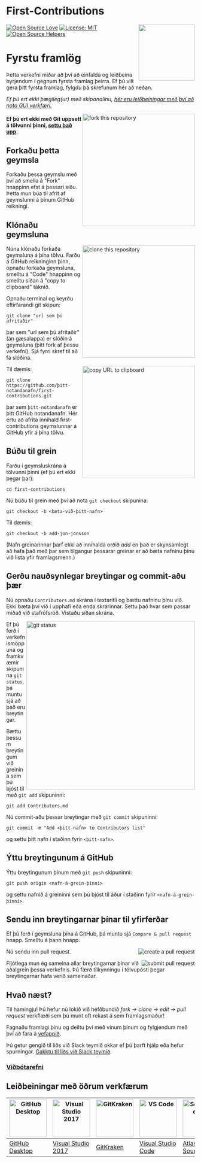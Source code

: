 # First-Contributions

[![Open Source Love](https://badges.frapsoft.com/os/v1/open-source.svg?v=103)](https://github.com/ellerbrock/open-source-badges/)
[<img align="right" width="150" src="https://firstcontributions.github.io/assets/Readme/join-slack-team.png">](https://join.slack.com/t/firstcontributors/shared_invite/zt-1n4y7xnk0-DnLVTaN6U9xLU79H5Hi62w)
[![License: MIT](https://img.shields.io/badge/License-MIT-green.svg)](https://opensource.org/licenses/MIT)
[![Open Source Helpers](https://www.codetriage.com/roshanjossey/first-contributions/badges/users.svg)](https://www.codetriage.com/roshanjossey/first-contributions)

# Fyrstu framlög

Þetta verkefni miðar að því að einfalda og leiðbeina byrjendum í gegnum fyrsta framlag þeirra. Ef þú vilt gera þitt fyrsta framlag, fylgdu þá skrefunum hér að neðan.

_Ef þú ert ekki þægileg(ur) með skipanalínu, [hér eru leiðbeiningar með því að nota GUI verkfæri.](#Leiðbeiningar-með-öðrum-verkfærum)_

<img align="right" width="300" src="https://firstcontributions.github.io/assets/Readme/fork.png" alt="fork this repository" />

#### Ef þú ert ekki með Git uppsett á tölvunni þinni, [settu það upp](https://help.github.com/articles/set-up-git/).

## Forkaðu þetta geymsla

Forkaðu þessa geymslu með því að smella á "Fork" hnappinn efst á þessari síðu.
Þetta mun búa til afrit af geymslunni á þínum GitHub reikningi.

## Klónaðu geymsluna

<img align="right" width="300" src="https://firstcontributions.github.io/assets/Readme/clone.png" alt="clone this repository" />

Núna klónaðu forkaða geymsluna á þína tölvu. Farðu á GitHub reikninginn þinn, opnaðu forkaða geymsluna, smelltu á "Code" hnappinn og smelltu síðan á "copy to clipboard" táknið.

Opnaðu terminal og keyrðu eftirfarandi git skipun:

```
git clone "url sem þú afritaðir"
```
þar sem "url sem þú afritaðir" (án gæsalappa) er slóðin á geymsluna (þitt fork af þessu verkefni). Sjá fyrri skref til að fá slóðina.

<img align="right" width="300" src="https://firstcontributions.github.io/assets/Readme/copy-to-clipboard.png" alt="copy URL to clipboard" />

Til dæmis:
```
git clone https://github.com/þitt-notandanafn/first-contributions.git
```
þar sem `þitt-notandanafn` er þitt GitHub notandanafn. Hér ertu að afrita innihald first-contributions geymslunnar á GitHub yfir á þína tölvu.

## Búðu til grein

Farðu í geymsluskrána á tölvunni þinni (ef þú ert ekki þegar þar):

```
cd first-contributions
```
Nú búðu til grein með því að nota `git checkout` skipunina:
```
git checkout -b <bæta-við-þitt-nafn>
```

Til dæmis:
```
git checkout -b add-jon-jonsson
```
(Nafn greinarinnar þarf ekki að innihalda orðið *add* en það er skynsamlegt að hafa það með þar sem tilgangur þessarar greinar er að bæta nafninu þínu við lista yfir framlagsmenn.)

## Gerðu nauðsynlegar breytingar og commit-aðu þær

Nú opnaðu `Contributors.md` skrána í textaritli og bættu nafninu þínu við. Ekki bæta því við í upphafi eða enda skrárinnar. Settu það hvar sem passar miðað við stafrófsröð. Vistaðu síðan skrána.

<img align="right" width="450" src="https://firstcontributions.github.io/assets/Readme/git-status.png" alt="git status" />

Ef þú ferð í verkefnismöppuna og framkvæmir skipunina `git status`, þá muntu sjá að það eru breytingar.

Bættu þessum breytingum við greinina sem þú bjóst til með `git add` skipuninni:

```
git add Contributors.md
```

Nú commit-aðu þessar breytingar með `git commit` skipuninni:
```
git commit -m "Add <þitt-nafn> to Contributors list"
```
og settu þitt nafn í staðinn fyrir `<þitt-nafn>`.

## Ýttu breytingunum á GitHub

Ýttu breytingunum þínum með `git push` skipuninni:
```
git push origin <nafn-á-grein-þinni>
```
og settu nafnið á greininni sem þú bjóst til áður í staðinn fyrir `<nafn-á-grein-þinni>`.

## Sendu inn breytingarnar þínar til yfirferðar

Ef þú ferð í geymsluna þína á GitHub, þá muntu sjá `Compare & pull request` hnapp. Smelltu á þann hnapp.

<img style="float: right;" src="https://firstcontributions.github.io/assets/Readme/compare-and-pull.png" alt="create a pull request" />

Nú sendu inn pull request.

<img style="float: right;" src="https://firstcontributions.github.io/assets/Readme/submit-pull-request.png" alt="submit pull request" />

Fljótlega mun ég sameina allar breytingarnar þínar við aðalgrein þessa verkefnis. Þú færð tilkynningu í tölvupósti þegar breytingarnar hafa verið sameinaðar.

## Hvað næst?

Til hamingju! Þú hefur nú lokið við hefðbundið _fork -> clone -> edit -> pull request_ verkflæði sem þú munt oft rekast á sem framlagsmaður!

Fagnaðu framlagi þínu og deiltu því með vinum þínum og fylgjendum með því að fara á [vefappið](https://firstcontributions.github.io/#social-share).

Þú getur gengið til liðs við Slack teymið okkar ef þú þarft hjálp eða hefur spurningar. [Gakktu til liðs við Slack teymið](https://join.slack.com/t/firstcontributors/shared_invite/zt-1n4y7xnk0-DnLVTaN6U9xLU79H5Hi62w).

### [Viðbótarefni](additional-material/git_workflow_scenarios/additional-material.md)

## Leiðbeiningar með öðrum verkfærum

| <a href="gui-tool-tutorials/github-desktop-tutorial.md"><img alt="GitHub Desktop" src="https://desktop.github.com/images/desktop-icon.svg" width="100"></a> | <a href="gui-tool-tutorials/github-windows-vs2017-tutorial.md"><img alt="Visual Studio 2017" src="https://upload.wikimedia.org/wikipedia/commons/c/cd/Visual_Studio_2017_Logo.svg" width="100"></a> | <a href="gui-tool-tutorials/gitkraken-tutorial.md"><img alt="GitKraken" src="https://firstcontributions.github.io/assets/gui-tool-tutorials/gitkraken-tutorial/gk-icon.png" width="100"></a> | <a href="gui-tool-tutorials/github-windows-vs-code-tutorial.md"><img alt="VS Code" src="https://upload.wikimedia.org/wikipedia/commons/2/2d/Visual_Studio_Code_1.18_icon.svg" width=100></a> | <a href="gui-tool-tutorials/sourcetree-macos-tutorial.md"><img alt="Sourcetree App" src="https://wac-cdn.atlassian.com/dam/jcr:81b15cde-be2e-4f4a-8af7-9436f4a1b431/Sourcetree-icon-blue.svg" width=100></a> | <a href="gui-tool-tutorials/github-windows-intellij-tutorial.md"><img alt="IntelliJ IDEA" src="https://upload.wikimedia.org/wikipedia/commons/thumb/9/9c/IntelliJ_IDEA_Icon.svg/512px-IntelliJ_IDEA_Icon.svg.png" width=100></a> |
| --- | --- | --- | --- | --- | --- |
| [GitHub Desktop](gui-tool-tutorials/github-desktop-tutorial.md) | [Visual Studio 2017](gui-tool-tutorials/github-windows-vs2017-tutorial.md) | [GitKraken](gui-tool-tutorials/gitkraken-tutorial.md) | [Visual Studio Code](gui-tool-tutorials/github-windows-vs-code-tutorial.md) | [Atlassian Sourcetree](gui-tool-tutorials/sourcetree-macos-tutorial.md) | [IntelliJ IDEA](gui-tool-tutorials/github-windows-intellij-tutorial.md) |
